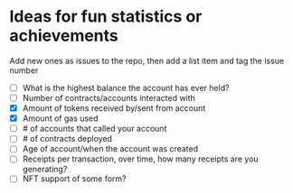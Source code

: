 # Ideas for fun statistics or achievements

Add new ones as issues to the repo, then add a list item and tag the issue number

- [ ] What is the highest balance the account has ever held?
- [ ] Number of contracts/accounts interacted with
- [x] Amount of tokens received by/sent from account
- [x] Amount of gas used
- [ ] \# of accounts that called your account
- [ ] \# of contracts deployed
- [ ] Age of account/when the account was created
- [ ] Receipts per transaction, over time, how many receipts are you generating?
- [ ] NFT support of some form?
